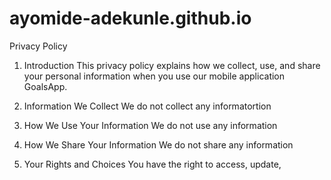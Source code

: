 # ayomide-adekunle.github.io

Privacy Policy

1. Introduction 
This privacy policy explains how we collect, use, and share your personal information when you use our mobile application GoalsApp. 

2. Information We Collect
We do not collect any informatortion

3. How We Use Your Information
We do not use any information

4. How We Share Your Information
We do not share any information

5. Your Rights and Choices
You have the right to access, update,
